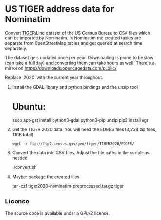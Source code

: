 US TIGER address data for Nominatim
===================================

Convert [TIGER](https://www.census.gov/geographies/mapping-files/time-series/geo/tiger-line-file.html)/Line
dataset of the US Census Bureau to CSV files which can be imported by Nominatim. In Nominatim the created
tables are separate from OpenStreetMap tables and get queried at search time separately.

The dataset gets updated once per year. Downloading is prone to be slow (can take a full day) and converting
them can take hours as well. There's a mirror on https://downloads.opencagedata.com/public/

Replace '2020' with the current year throughout.

  1. Install the GDAL library and python bindings and the unzip tool

        # Ubuntu:
        sudo apt-get install python3-gdal python3-pip unzip
        pip3 install ogr

  2. Get the TIGER 2020 data. You will need the EDGES files
     (3,234 zip files, 11GB total).

         wget -r ftp://ftp2.census.gov/geo/tiger/TIGER2020/EDGES/

  3. Convert the data into CSV files. Adjust the file paths in the scripts as needed

        ./convert.sh <input-path> <output-path>

  4. Maybe: package the created files
  
        tar -czf tiger2020-nominatim-preprocessed.tar.gz tiger


License
-------
The source code is available under a GPLv2 license.